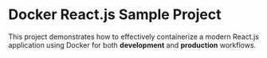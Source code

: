 # Docker React.js Sample Project

This project demonstrates how to effectively containerize a modern React.js application using Docker for both **development** and **production** workflows.